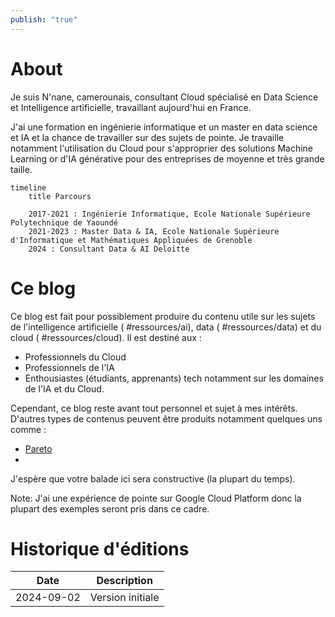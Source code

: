 ```yaml
---
publish: "true"
---
```

# About

Je suis N'nane, camerounais, consultant Cloud spécialisé en Data Science et Intelligence artificielle, travaillant aujourd'hui en France.

J'ai une formation en ingénierie informatique et un master en data science et IA et la chance de travailler sur des sujets de pointe. Je travaille notamment l'utilisation du Cloud pour s'approprier des solutions Machine Learning or d'IA générative pour des entreprises de moyenne et très grande taille.


```mermaid
timeline
    title Parcours

    2017-2021 : Ingénierie Informatique, Ecole Nationale Supérieure Polytechnique de Yaoundé
    2021-2023 : Master Data & IA, Ecole Nationale Supérieure d'Informatique et Mathématiques Appliquées de Grenoble
    2024 : Consultant Data & AI Deloitte
```


# Ce blog


Ce blog est fait pour possiblement produire du contenu utile sur les sujets de l'intelligence artificielle ( #ressources/ai), data ( #ressources/data) et du cloud ( #ressources/cloud). Il est destiné aux :

- Professionnels du Cloud
- Professionnels de l'IA
- Enthousiastes (étudiants, apprenants) tech notamment sur les domaines de l'IA et du Cloud.

Cependant, ce blog reste avant tout personnel et sujet à mes intérêts. D'autres types de contenus peuvent être produits notamment quelques uns comme :

- [Pareto](Pareto.md)
- 

J'espère que votre balade ici sera constructive (la plupart du temps).

Note: J'ai une expérience de pointe sur Google Cloud Platform donc la plupart des exemples seront pris dans ce cadre.


# Historique d'éditions

| Date       | Description                                                      |
| ---------- | ---------------------------------------------------------------- |
| 2024-09-02 | Version initiale                                                 |

